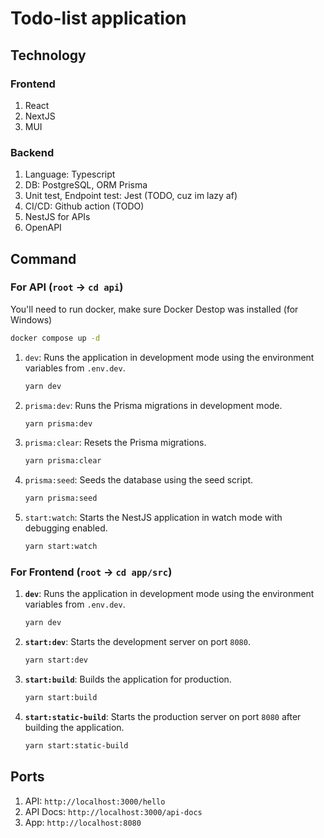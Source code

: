 # Todo-list application

## Technology

### Frontend

1. React
2. NextJS
3. MUI

### Backend

1. Language: Typescript
2. DB: PostgreSQL, ORM Prisma
3. Unit test, Endpoint test: Jest (TODO, cuz im lazy af)
4. CI/CD: Github action (TODO)
5. NestJS for APIs
6. OpenAPI

## Command

### For API (`root` -> `cd api`)

You'll need to run docker, make sure Docker Destop was installed (for Windows)
```bash
docker compose up -d
```

1. `dev`: Runs the application in development mode using the environment variables from `.env.dev`.
    ```bash
    yarn dev
    ```

2. `prisma:dev`: Runs the Prisma migrations in development mode.
    ```bash
    yarn prisma:dev
    ```

3. `prisma:clear`: Resets the Prisma migrations.
    ```bash
    yarn prisma:clear
    ```

4. `prisma:seed`: Seeds the database using the seed script.
    ```bash
    yarn prisma:seed
    ```

6. `start:watch`: Starts the NestJS application in watch mode with debugging enabled.
    ```bash
    yarn start:watch
    ```

### For Frontend (`root` -> `cd app/src`)

1. **`dev`**: Runs the application in development mode using the environment variables from `.env.dev`.
    ```bash
    yarn dev
    ```

2. **`start:dev`**: Starts the development server on port `8080`.
    ```bash
    yarn start:dev
    ```

3. **`start:build`**: Builds the application for production.
    ```bash
    yarn start:build
    ```

4. **`start:static-build`**: Starts the production server on port `8080` after building the application.
    ```bash
    yarn start:static-build
    ```

## Ports

1. API: `http://localhost:3000/hello`
2. API Docs: `http://localhost:3000/api-docs`
3. App: `http://localhost:8080`

